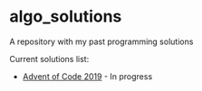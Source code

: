 # algo_solutions
A repository with my past programming solutions

Current solutions list:
- [Advent of Code 2019](https://adventofcode.com/2019/) - In progress
